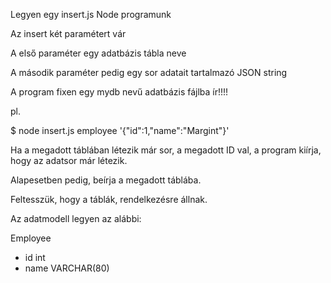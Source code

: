 Legyen egy insert.js Node programunk

Az insert két paramétert vár

A első paraméter egy adatbázis tábla neve

A második paraméter pedig egy sor adatait tartalmazó JSON string

A program fixen egy mydb nevű adatbázis fájlba ír!!!!

pl.

$ node insert.js employee '{"id":1,"name":"Margint"}'

Ha a megadott táblában létezik már sor, a megadott ID val,
a program kiírja, hogy az adatsor már létezik.

Alapesetben pedig, beírja a megadott táblába.

Feltesszük, hogy a táblák, rendelkezésre állnak.


Az adatmodell legyen az alábbi:

Employee
- id int
- name VARCHAR(80)